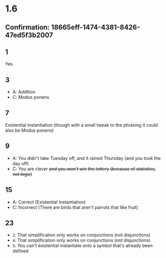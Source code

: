 # 1.6
## Confirmation: 18665eff-1474-4381-8426-47ed5f3b2007
## 1
Yes
## 3
- A: Addition
- C: Modus ponens
## 7
Existential instantiation (though with a small tweak to the phrasing it could also be Modus ponens)
## 9
- A: You didn't take Tuesday off, and it rained Thursday (and you took the day off)
- C: You are clever ~~and you won't win the lottery (because of statistics, not logic)~~
## 15
- A: Correct (Existential Instantiation)
- C: Incorrect (There are birds that aren't parrots that like fruit)
## 23
- `2`: That simplification only works on conjunctions (not disjunctions)
- `4`: That simplification only works on conjunctions (not disjunctions)
- `5`: You can't existential instantiate onto a symbol that's already been defined